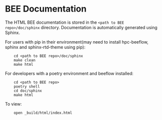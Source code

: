# BEE Documentation
The HTML BEE documentation is stored in the `<path to BEE repo>/doc/sphinx` directory.
Documentation is automatically generated using Sphinx. 

For users with pip in their environment(may need to install hpc-beeflow, sphinx and sphinx-rtd-theme using pip):

```
    cd <path to BEE repo>/doc/sphinx
    make clean
    make html
```

For developers with a poetry environment and beeflow installed:

```
    cd <path to BEE repo>
    poetry shell
    cd doc/sphinx
    make html
```

To view:
```
    open _build/html/index.html
```



